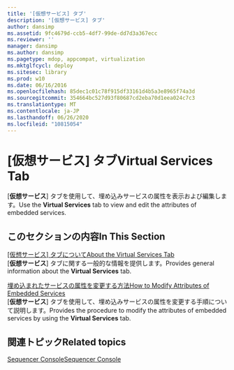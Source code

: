 ```yaml
---
title: '[仮想サービス] タブ'
description: '[仮想サービス] タブ'
author: dansimp
ms.assetid: 9fc4679d-ccb5-4df7-99de-dd7d3a367ecc
ms.reviewer: ''
manager: dansimp
ms.author: dansimp
ms.pagetype: mdop, appcompat, virtualization
ms.mktglfcycl: deploy
ms.sitesec: library
ms.prod: w10
ms.date: 06/16/2016
ms.openlocfilehash: 85dec1c01c78f915df33161d4b5a3e8965f74a3d
ms.sourcegitcommit: 354664bc527d93f80687cd2eba70d1eea024c7c3
ms.translationtype: MT
ms.contentlocale: ja-JP
ms.lasthandoff: 06/26/2020
ms.locfileid: "10815054"
---
```

# <span data-ttu-id="87e17-103">[仮想サービス] タブ</span><span class="sxs-lookup"><span data-stu-id="87e17-103">Virtual Services Tab</span></span>


<span data-ttu-id="87e17-104">[**仮想サービス**] タブを使用して、埋め込みサービスの属性を表示および編集します。</span><span class="sxs-lookup"><span data-stu-id="87e17-104">Use the **Virtual Services** tab to view and edit the attributes of embedded services.</span></span>

## <span data-ttu-id="87e17-105">このセクションの内容</span><span class="sxs-lookup"><span data-stu-id="87e17-105">In This Section</span></span>


<a href="" id="about-the-virtual-services-tab"></a>[<span data-ttu-id="87e17-106">[仮想サービス] タブについて</span><span class="sxs-lookup"><span data-stu-id="87e17-106">About the Virtual Services Tab</span></span>](about-the-virtual-services-tab.md)  
<span data-ttu-id="87e17-107">[**仮想サービス**] タブに関する一般的な情報を提供します。</span><span class="sxs-lookup"><span data-stu-id="87e17-107">Provides general information about the **Virtual Services** tab.</span></span>

<a href="" id="how-to-modify-attributes-of-embedded-services"></a>[<span data-ttu-id="87e17-108">埋め込まれたサービスの属性を変更する方法</span><span class="sxs-lookup"><span data-stu-id="87e17-108">How to Modify Attributes of Embedded Services</span></span>](how-to-modify-attributes-of-embedded-services.md)  
<span data-ttu-id="87e17-109">[**仮想サービス**] タブを使用して、埋め込みサービスの属性を変更する手順について説明します。</span><span class="sxs-lookup"><span data-stu-id="87e17-109">Provides the procedure to modify the attributes of embedded services by using the **Virtual Services** tab.</span></span>

## <span data-ttu-id="87e17-110">関連トピック</span><span class="sxs-lookup"><span data-stu-id="87e17-110">Related topics</span></span>


[<span data-ttu-id="87e17-111">Sequencer Console</span><span class="sxs-lookup"><span data-stu-id="87e17-111">Sequencer Console</span></span>](sequencer-console.md)

 

 





